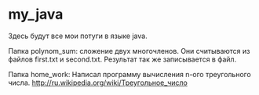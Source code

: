 # my_java
Здесь будут все мои потуги в языке java.

Папка polynom_sum: сложение двух многочленов. Они считываются из файлов first.txt и second.txt. Результат так же записывается в файл.


Папка home_work: Написал программу вычисления n-ого треугольного числа. http://ru.wikipedia.org/wiki/Треугольное_число